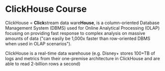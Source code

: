 # ClickHouse Course

ClickHouse = **Click**stream data ware**House**, is a column-oriented Database Management System (DBMS) used for Online Analytical Processing (OLAP) focusing on providing fast response to complex analysis on massive amounts of data ("can easily be 1,000x faster than row-oriented DBMS when used in OLAP scenarios").

ClickHouse is a real-time data warehouse (e.g. Disney+ stores 100+TB of logs and metrics from their one-premise architecture in ClickHouse and are able to read 2-billion rows a second)
